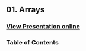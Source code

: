 ## 01. Arrays
### [View Presentation online](https://rawgit.com/TelerikAcademy/CSharp-Part-2/master/Topics/01.%20Arrays/slides/index.html)
### Table of Contents
